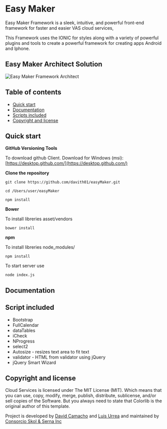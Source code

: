 # Easy Maker

Easy Maker Framework is a sleek, intuitive, and powerful front-end framework for faster and easier VAS cloud services, 

This Framework uses the IONIC for styles along with a variety of powerful plugins and tools to create a powerful framework for creating apps Android and Iphone.

## Easy Maker Architect Solution

![Easy Maker Framework Architect](http://fundacionjesusdenazareth.org/css/banner/ServicesCloud-SolutionArquitect.jpeg "Cloud Services Framework Architect Preview")

## Table of contents

* [Quick start](#quick-start)
* [Documentation](#documentation)
* [Scripts included](#script-included) 
* [Copyright and license](#copyright-and-license)


## Quick start


**GitHub Versioning Tools**

To download github Client.
Download for Windows (msi): [https://desktop.github.com/](https://desktop.github.com/)

**Clone the repository**
```
git clone https://github.com/davith01/easyMaker.git
```
```
cd /Users/user/easyMaker
```
```
npm install
```

**Bower**

To install libreries asset/vendors

```
bower install
```

**npm**

To install libreries node_modules/

```
npm install
```

To start server use

```
node index.js
```


## Documentation

## Script included

* Bootstrap
* FullCalendar
* dataTables
* iCheck
* NProgress
* select2
* Autosize - resizes text area to fit text
* validator - HTML from validator using jQuery
* jQuery Smart Wizard
 

## Copyright and license

Cloud Services is licensed under The MIT License (MIT). Which means that you can use, copy, modify, merge, publish, distribute, sublicense, and/or sell copies of the Software. But you always need to state that Colorlib is the original author of this template.

Project is developed by [David Camacho](https://davithc01@gmail.com) and [Luis Urrea](https://co.linkedin.com/in/luis-urrea-95b2223) and maintained by [Consorcio Skol & Serna Inc](http://ssadvisors.net/) 

